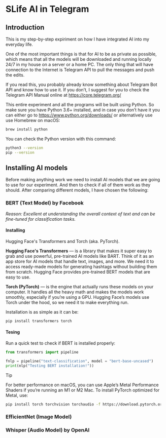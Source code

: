 # SLife AI in Telegram

## Introduction
This is my step-by-step expiriment on how I have integrated AI into my everyday life.

One of the most important things is that for AI to be as private as possible, which means that all the models will be downloaded and running locally 24/7 in my house on a server or a home PC. The only thing that will have connection to the Internet is Telegram API to pull the messages and push the edits.

If you read this, you probably already know something about Telegram Bot API and know how to use it. If you don’t, I suggest for you to check the Telegram API Manual online at https://core.telegram.org/

This entire experiment and all the programs will be built using Python. So make sure you have Python 3.6+ installed, and in case you don’t have it you can either go to https://www.python.org/downloads/ or alternatively use use Homebrew on macOS:
```bash
brew install python
```

You can check the Python version with this command:
```bash
python3 --version
pip --version
```

## Installing AI models
Before making anything work we need to install AI models that we are going to use for our experiment. And then to check if all of them work as they should. After comparing different models, I have chosen the following:

### BERT (Text Model) by Facebook
*Reason: Excellent at understanding the overall context of text and can be fine-tuned for classification tasks.*

#### Installing
Hugging Face's Transformers and Torch (aka. PyTorch).

**Hugging Face's Transformers** — is a library that makes it super easy to grab and use powerful, pre-trained AI models like BART. Think of it as an app store for AI models that handle text, images, and more. We need it to access ready-made models for generating hashtags without building them from scratch. Hugging Face provides pre-trained BERT models that are easy to use.

**Torch (PyTorch)** — is the engine that actually runs these models on your computer. It handles all the heavy math and makes the models work smoothly, especially if you’re using a GPU. Hugging Face’s models use Torch under the hood, so we need it to make everything run.

Installation is as simple as it can be:
```bash
pip install transformers torch
```

#### Tesing
Run a quick test to check if BERT is installed properly:
```python
from transformers import pipeline

fnlp = pipeline("text-classification", model = "bert-base-uncased")
print(nlp("Testing BERT installation!"))
```

> [!Tip]
> For better performance on macOS, you can use Apple’s Metal Performance Shaders if you’re running an M1 or M2 Mac. To install PyTorch optimized for Metal, use:
> ```bash
> pip install torch torchvision torchaudio -f https://download.pytorch.org/whl/metal.html
> ```

### EfficientNet (Image Model)

### Whisper (Audio Model) by OpenAI
